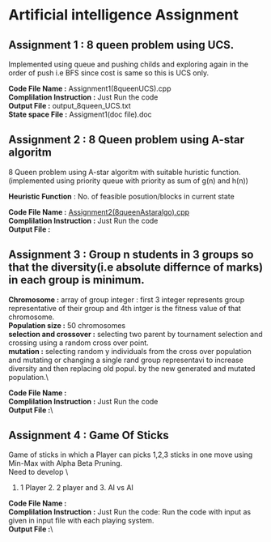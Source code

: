 # Artificial intelligence Assignment

## Assignment 1 : 8 queen problem using UCS.

Implemented using queue and pushing childs and exploring again in the order of push i.e BFS since cost is same so this is UCS only.

**Code File Name :** Assignment1(8queenUCS).cpp\
**Complilation Instruction :**  Just Run the code\
**Output File :** output_8queen_UCS.txt\
**State space File :**  Assigment1(doc file).doc 

## Assignment 2 : 8 Queen problem using A-star algoritm

8 Queen problem using A-star algoritm with suitable huristic function.(implemented using priority queue with priority as sum of g(n) and h(n))

**Heuristic Function** : No. of feasible posution/blocks in current state

**Code File Name :** [Assignment2(8queenAstaralgo).cpp](https://github.com/Pnaman03/Artificial-Intelligence-Assignment/blob/master/Assignment2(8queenAstaralgo).cpp)\
**Complilation Instruction :**    Just Run the code\
**Output File :**

## Assignment 3 : Group n students in 3 groups so that the diversity(i.e absolute differnce of marks) in each group is minimum.

**Chromosome :** array of group integer : first 3 integer represents group representative of their group and 4th intger is the fitness value of that chromosome.\
**Population size :** 50 chromosomes\
**selection and crossover :** selecting two parent by tournament selection and crossing using a random cross over point.\
**mutation :** selecting random y individuals from the cross over population and mutating or changing a single rand group representavi to increase diversity and then replacing old popul. by the new generated and mutated population.\

**Code File Name :**\
**Complilation Instruction :**    Just Run the code\
**Output File :**\

## Assignment 4 : Game Of Sticks

Game of sticks in which a Player can picks 1,2,3 sticks in one move using Min-Max with Alpha Beta Pruning.\
Need to develop \
1. 1 Player 2. 2 player  and 3. AI vs AI 


**Code File Name :**\
**Complilation Instruction :**    Just Run the code: Run the code with input as given in input file with each playing system.\
**Output File :**\


